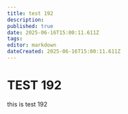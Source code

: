 ```yaml
---
title: test 192
description: 
published: true
date: 2025-06-16T15:00:11.611Z
tags: 
editor: markdown
dateCreated: 2025-06-16T15:00:11.611Z
---
```


# TEST 192
this is test 192
